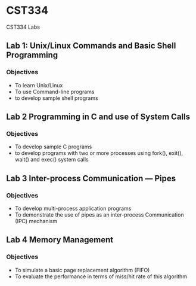 # CST334
CST334 Labs


## Lab 1: Unix/Linux Commands and Basic Shell Programming
### Objectives
* To learn Unix/Linux
* To use Command-line programs
* to develop sample shell programs

## Lab 2 Programming in C and use of System Calls
### Objectives
* To develop sample C programs
* to develop programs with two or more processes using fork(), exit(), wait() and exec() system calls

## Lab 3 Inter-process Communication — Pipes
### Objectives
* To develop multi-process application programs
* To demonstrate the use of pipes as an inter-process Communication (IPC) mechanism

## Lab 4 Memory Management
### Objectives
* To simulate a basic page replacement algorithm (FIFO)
* To evaluate the performance in terms of miss/hit rate of this algorithm
